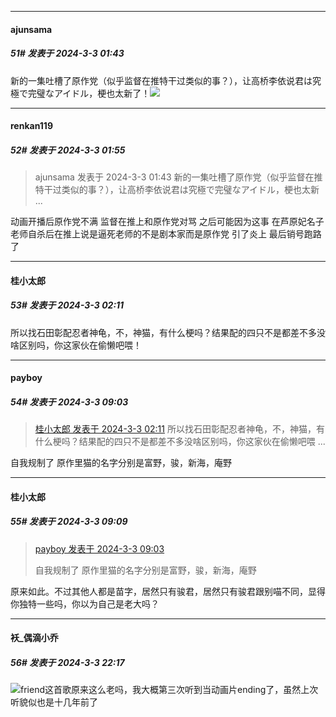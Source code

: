 ﻿
*****

####  ajunsama  
##### 51#       发表于 2024-3-3 01:43

新的一集吐槽了原作党（似乎监督在推特干过类似的事？），让高桥李依说君は究極で完璧なアイドル，梗也太新了！<img src="https://static.saraba1st.com/image/smiley/face2017/066.png" referrerpolicy="no-referrer">


*****

####  renkan119  
##### 52#       发表于 2024-3-3 01:55

<blockquote>ajunsama 发表于 2024-3-3 01:43
新的一集吐槽了原作党（似乎监督在推特干过类似的事？），让高桥李依说君は究極で完璧なアイドル，梗也太新 ...</blockquote>
动画开播后原作党不满 监督在推上和原作党对骂 之后可能因为这事 在芦原妃名子老师自杀后在推上说是逼死老师的不是剧本家而是原作党 引了炎上 最后销号跑路了


*****

####  桂小太郎  
##### 53#       发表于 2024-3-3 02:11

所以找石田彰配忍者神龟，不，神猫，有什么梗吗？结果配的四只不是都差不多没啥区别吗，你这家伙在偷懒吧喂！


*****

####  payboy  
##### 54#       发表于 2024-3-3 09:03

<blockquote><a href="httphttps://bbs.saraba1st.com/2b/forum.php?mod=redirect&amp;goto=findpost&amp;pid=64129129&amp;ptid=2156413" target="_blank">桂小太郎 发表于 2024-3-3 02:11</a>
所以找石田彰配忍者神龟，不，神猫，有什么梗吗？结果配的四只不是都差不多没啥区别吗，你这家伙在偷懒吧喂 ...</blockquote>
自我规制了 原作里猫的名字分别是富野，骏，新海，庵野


*****

####  桂小太郎  
##### 55#       发表于 2024-3-3 09:09

<blockquote><a href="httphttps://bbs.saraba1st.com/2b/forum.php?mod=redirect&amp;goto=findpost&amp;pid=64129646&amp;ptid=2156413" target="_blank">payboy 发表于 2024-3-3 09:03</a>

自我规制了 原作里猫的名字分别是富野，骏，新海，庵野</blockquote>
原来如此。不过其他人都是苗字，居然只有骏君，居然只有骏君跟别喵不同，显得你独特一些吗，你以为自己是老大吗？


*****

####  袄_偶滴小乔  
##### 56#       发表于 2024-3-3 22:17

<img src="https://static.saraba1st.com/image/smiley/face2017/009.gif" referrerpolicy="no-referrer">friend这首歌原来这么老吗，我大概第三次听到当动画片ending了，虽然上次听貌似也是十几年前了

